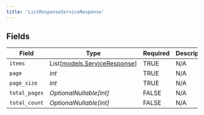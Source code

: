 ```yaml
---
title: 'ListResponseServiceResponse'
---
```



## Fields

| Field                                                        | Type                                                         | Required                                                     | Description                                                  |
| ------------------------------------------------------------ | ------------------------------------------------------------ | ------------------------------------------------------------ | ------------------------------------------------------------ |
| `items`                                                      | List[[models.ServiceResponse](../models/serviceresponse.md)] | TRUE                                           | N/A                                                          |
| `page`                                                       | *int*                                                        | TRUE                                           | N/A                                                          |
| `page_size`                                                  | *int*                                                        | TRUE                                           | N/A                                                          |
| `total_pages`                                                | *OptionalNullable[int]*                                      | FALSE                                           | N/A                                                          |
| `total_count`                                                | *OptionalNullable[int]*                                      | FALSE                                           | N/A                                                          |